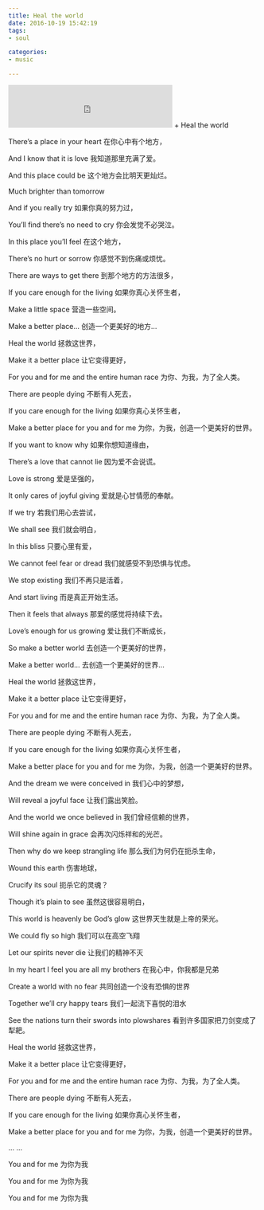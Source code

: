 ```yaml
---
title: Heal the world
date: 2016-10-19 15:42:19
tags:
- soul

categories:
- music

---
```

<iframe frameborder="no" border="0" marginwidth="0" marginheight="0" width=330 height=86 src="http://music.163.com/outchain/player?type=2&id=1698413&auto=0&height=66"></iframe>
+ Heal the world

<!--more-->
There’s a place in your heart 在你心中有个地方， 

And I know that it is love 我知道那里充满了爱。 

And this place could be 这个地方会比明天更灿烂。 

Much brighter than tomorrow 

And if you really try 如果你真的努力过， 

You’ll find there’s no need to cry 你会发觉不必哭泣。 

In this place you’ll feel 在这个地方， 

There’s no hurt or sorrow 你感觉不到伤痛或烦忧。 

There are ways to get there 到那个地方的方法很多， 

If you care enough for the living 如果你真心关怀生者， 

Make a little space 营造一些空间。 

Make a better place... 创造一个更美好的地方... 

Heal the world 拯救这世界， 

Make it a better place 让它变得更好， 

For you and for me and the entire human race 为你、为我，为了全人类。 

There are people dying 不断有人死去， 

If you care enough for the living 如果你真心关怀生者， 

Make a better place for you and for me 为你，为我，创造一个更美好的世界。 

If you want to know why 如果你想知道缘由， 

There’s a love that cannot lie 因为爱不会说谎。 

Love is strong 爱是坚强的， 

It only cares of joyful giving 爱就是心甘情愿的奉献。 

If we try 若我们用心去尝试， 

We shall see 我们就会明白， 

In this bliss 只要心里有爱， 

We cannot feel fear or dread 我们就感受不到恐惧与忧虑。 

We stop existing 我们不再只是活着， 

And start living 而是真正开始生活。 

Then it feels that always 那爱的感觉将持续下去。 

Love’s enough for us growing 爱让我们不断成长， 

So make a better world 去创造一个更美好的世界， 

Make a better world... 去创造一个更美好的世界... 

Heal the world 拯救这世界， 

Make it a better place 让它变得更好， 

For you and for me and the entire human race 为你、为我，为了全人类。 

There are people dying 不断有人死去， 

If you care enough for the living 如果你真心关怀生者， 

Make a better place for you and for me 为你，为我，创造一个更美好的世界。 

And the dream we were conceived in 我们心中的梦想， 

Will reveal a joyful face 让我们露出笑脸。 

And the world we once believed in 我们曾经信赖的世界， 

Will shine again in grace 会再次闪烁祥和的光芒。 

Then why do we keep strangling life 那么我们为何仍在扼杀生命， 

Wound this earth 伤害地球， 

Crucify its soul 扼杀它的灵魂？ 

Though it’s plain to see 虽然这很容易明白， 

This world is heavenly be God’s glow 这世界天生就是上帝的荣光。 

We could fly so high 我们可以在高空飞翔 

Let our spirits never die 让我们的精神不灭 

In my heart I feel you are all my brothers 在我心中，你我都是兄弟 

Create a world with no fear 共同创造一个没有恐惧的世界 

Together we’ll cry happy tears 我们一起流下喜悦的泪水 

See the nations turn their swords into plowshares 看到许多国家把刀剑变成了犁耙。 

Heal the world 拯救这世界， 

Make it a better place 让它变得更好， 

For you and for me and the entire human race 为你、为我，为了全人类。 

There are people dying 不断有人死去， 

If you care enough for the living 如果你真心关怀生者， 

Make a better place for you and for me 为你，为我，创造一个更美好的世界。 

... ... 

You and for me 为你为我 

You and for me 为你为我 

You and for me 为你为我
